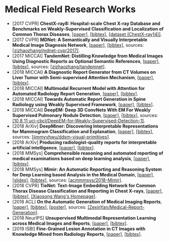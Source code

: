 # Medical Field Research Works

- [2017 CVPR] **ChestX-ray8: Hospital-scale Chest X-ray Database and Benchmarks on Weakly-Supervised Classification and Localization of Common Thorax Diseases**, [[paper]](https://arxiv.org/pdf/1705.02315.pdf), [[bibtex]](/Bibtex/ChestX-ray8.bib), [[dataset (ChestX-ray14)]](https://nihcc.app.box.com/v/ChestXray-NIHCC).
- [2017 CVPR] **MDNet: A Semantically and Visually Interpretable Medical Image Diagnosis Network**, [[paper]](http://openaccess.thecvf.com/content_cvpr_2017/papers/Zhang_MDNet_A_Semantically_CVPR_2017_paper.pdf), [[bibtex]](/Bibtex/MDNet%20-%20A%20Semantically%20and%20Visually%20Interpretable%20Medical%20Image%20Diagnosis%20Network.bib), sources: [[zizhaozhang/mdnet-cvpr2017]](https://github.com/zizhaozhang/mdnet-cvpr2017).
- [2017 MICCAI] **TandemNet: Distilling Knowledge from Medical Images Using Diagnostic Reports as Optional Semantic References**, [[paper]](https://arxiv.org/pdf/1708.03070.pdf), [[bibtex]](/Bibtex/TandemNet%20-%20Distilling%20Knowledge%20from%20Medical%20Images%20Using%20Diagnostic%20Reports%20as%20Optional%20Semantic%20References.bib), sources: [[zizhaozhang/tandemnet]](https://github.com/zizhaozhang/tandemnet).
- [2018 MICCAI] **A Diagnostic Report Generator from CT Volumes on Liver Tumor with Semi-supervised Attention Mechanism**, [[paper]](/Documents/Papers/A%20Diagnostic%20Report%20Generator%20from%20CT%20Volumes%20on%20Liver%20Tumor%20with%20Semi-supervised%20Attention%20Mechanism.pdf), [[bibtex]](/Bibtex/A%20Diagnostic%20Report%20Generator%20from%20CT%20Volumes%20on%20Liver%20Tumor%20with%20Semi-supervised%20Attention%20Mechanism.bib).
- [2018 MICCAI] **Multimodal Recurrent Model with Attention for Automated Radiology Report Generation**, [[paper]](https://faculty.ist.psu.edu/suh972/Xue-MICCAI2018.pdf), [[bibtex]](/Bibtex/Multimodal%20Recurrent%20Model%20with%20Attention%20for%20Automated%20Radiology%20Report%20Generation.bib).
- [2018 MICCAI] **Towards Automatic Report Generation in Spine Radiology using Weakly Supervised Framework**, [[paper]](http://www.digitalimaginggroup.ca/members/Shuo/miccai2018-hanzhongyi.pdf), [[bibtex]](/Bibtex/Towards%20Automatic%20Report%20Generation%20in%20Spine%20Radiology%20using%20Weakly%20Supervised%20Framework.bib).
- [2018 MICCAI] **DeepEM: Deep 3D ConvNets With EM For Weakly Supervised Pulmonary Nodule Detection**, [[paper]](https://arxiv.org/pdf/1805.05373.pdf), [[bibtex]](/Bibtex/DeepEM%20-%20Deep%203D%20ConvNets%20With%20EM%20For%20Weakly%20Supervised%20Pulmonary%20Nodule%20Detection.bib), sources: [[10 8 11 uci-cbcl/DeepEM-for-Weakly-Supervised-Detection-1]](https://github.com/uci-cbcl/DeepEM-for-Weakly-Supervised-Detection-1).
- [2018 ArXiv] **DeepMiner: Discovering Interpretable Representations for Mammogram Classification and Explanation**, [[paper]](https://arxiv.org/pdf/1805.12323.pdf), [[bibtex]](/Bibtex/DeepMiner%20-%20Discovering%20Interpretable%20Representations%20for%20Mammogram%20Classification%20and%20Explanation.bib), sources: [[jimmyyhwu/ddsm-visual-primitives]](https://github.com/jimmyyhwu/ddsm-visual-primitives).
- [2018 ArXiv] **Producing radiologist-quality reports for interpretable artificial intelligence**, [[paper]](https://arxiv.org/pdf/1806.00340.pdf), [[bibtex]](/Bibtex/Producing%20radiologist-quality%20reports%20for%20interpretable%20artificial%20intelligence.bib).
- [2018 MMSys] **Comprehensible reasoning and automated reporting of medical examinations based on deep learning analysis**, [[paper]](http://home.ifi.uio.no/paalh/publications/files/mmsys2018-comprehensible.pdf), [[bibtex]](/Bibtex/Comprehensible%20reasoning%20and%20automated%20reporting%20of%20medical%20examinations%20based%20on%20deep%20learning%20analysis.bib).
- [2018 MMSys] **Mimir: An Automatic Reporting and Reasoning System for Deep Learning based Analysis in the Medical Domain**, [[paper]](/Documents/Papers/Mimir%20-%20An%20Automatic%20Reporting%20and%20Reasoning%20System%20for%20Deep%20Learning%20based%20Analysis%20in%20the%20Medical%20Domain.pdf), [[slides]](http://home.ifi.uio.no/paalh/students/StevenHicks.pdf), [[bibtex]](/Bibtex/Mimir%20-%20An%20Automatic%20Reporting%20and%20Reasoning%20System%20for%20Deep%20Learning%20based%20Analysis%20in%20the%20Medical%20Domain.bib), sources: [[acmmmsys/2018-Mimir]](https://github.com/acmmmsys/2018-Mimir).
- [2018 CVPR] **TieNet: Text-Image Embedding Network for Common Thorax Disease Classification and Reporting in Chest X-rays**, [[paper]](https://arxiv.org/pdf/1801.04334.pdf), [[bibtex]](/Bibtex/TieNet%20-%20Text-Image%20Embedding%20Network%20for%20Common%20Thorax%20Disease%20Classification%20and%20Reporting%20in%20Chest%20X-rays.bib), [[Xiaosong Wang's Homepage]](https://xiaosongwang.github.io).
- [2018 ACL] **On the Automatic Generation of Medical Imaging Reports**, [[paper]](http://www.aclweb.org/anthology/P18-1240), [[bibtex]](/Bibtex/On%20the%20Automatic%20Generation%20of%20Medical%20Imaging%20Reports.bib), [[poster]](http://anthology.aclweb.org/attachments/P/P18/P18-1240.Poster.pdf), sources: [[ZexinYan/Medical-Report-Generation]](https://github.com/ZexinYan/Medical-Report-Generation).
- [2018 NeurIPS] **Unsupervised Multimodal Representation Learning across Medical Images and Reports**, [[paper]](https://arxiv.org/pdf/1811.08615.pdf), [[bibtex]](/Bibtex/Unsupervised%20Multimodal%20Representation%20Learning%20across%20Medical%20Images%20and%20Reports.bib).
- [2019 ISBI] **Fine-Grained Lesion Annotation in CT Images with Knowledge Mined from Radiology Reports**, [[paper]](https://arxiv.org/pdf/1903.01505.pdf), [[bibtex]](/Bibtex/Fine-Grained%20Lesion%20Annotation%20in%20CT%20Images%20with%20Knowledge%20Mined%20from%20Radiology%20Reports.bib).